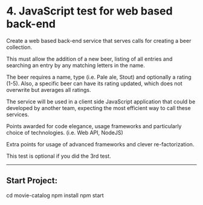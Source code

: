 # 4. JavaScript test for web based back-end

Create a web based back-end service that serves calls for creating a beer collection.

This must allow the addition of a new beer, listing of all entries and searching an entry by any matching letters in the name.

The beer requires a name, type (i.e. Pale ale, Stout) and optionally a rating (1-5).
Also, a specific beer can have its rating updated, which does not overwrite but averages all ratings.

The service will be used in a client side JavaScript application that could be developed by another team, expecting the most efficient way to call these services.

Points awarded for code elegance, usage frameworks and particularly choice of technologies. (i.e. Web API, NodeJS)

Extra points for usage of advanced frameworks and clever re-factorization.

This test is optional if you did the 3rd test.

---------------------------------------------------------------------------------------

## Start Project:

cd movie-catalog
npm install
npm start